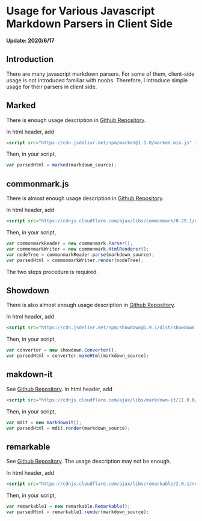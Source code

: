 # Usage for Various Javascript Markdown Parsers in Client Side

**Update: 2020/6/17**

## Introduction

There are many javascript markdown parsers. For some of them, client-side usage is not introduced familiar with noobs. Therefore, I introduce simple usage for their parsers in client side.

## Marked

There is enough usage description in [Github Repository](https://github.com/markedjs/marked).

In html header, add

```html
<script src="https://cdn.jsdelivr.net/npm/marked@1.1.0/marked.min.js" integrity="sha256-GGbzkRkTtLnv3bOg61WAnkjYHxtsiVqu+tjMj6ssDVw=" crossorigin="anonymous"></script>
```

Then, in your script,

```javascript
var parsedHtml = marked(markdown_source);
```

## commonmark.js

There is almost enough usage description in [Github Repository](https://github.com/commonmark/commonmark.js).

In html header, add

```html
<script src="https://cdnjs.cloudflare.com/ajax/libs/commonmark/0.29.1/commonmark.min.js" integrity="sha256-cJ/MjQVItrJja/skVD57W8McWNeVq14/h4qOuq++CvI=" crossorigin="anonymous"></script>
```

Then, in your script,

```javascript
var commonmarkReader = new commonmark.Parser();
var commonmarkWriter = new commonmark.HtmlRenderer();
var nodeTree = commonmarkReader.parse(markdown_source);
var parsedHtml = commonmarkWriter.render(nodeTree);	
```

The two steps procedure is required.

## Showdown

There is also almost enough usage description in [Github Repository](https://github.com/showdownjs/showdown).

In html header, add

```html
<script src="https://cdn.jsdelivr.net/npm/showdown@1.9.1/dist/showdown.min.js" integrity="sha256-jl1+DOsSs9uABTKppOJ2GF8kXoc3XQzBtFFyS0i9Xoo=" crossorigin="anonymous"></script>
```

Then, in your script,

```javascript
var converter = new showdown.Converter(),
var parsedHtml = converter.makeHtml(markdown_source);
```

## makdown-it

See [Github Repository](https://github.com/markdown-it/markdown-it). In html header, add

```html
<script src="https://cdnjs.cloudflare.com/ajax/libs/markdown-it/11.0.0/markdown-it.min.js" integrity="sha256-3mv+NUxFuBg26MtcnuN2X37WUxuGunWCCiG2YCSBjNc=" crossorigin="anonymous"></script>
```

Then, in your script,

```javascript
var mdit = new markdownit();
var parsedHtml = mdit.render(markdown_source);
```

## remarkable

See [Github Repository](https://github.com/jonschlinkert/remarkable). The usage description may not be enough.

In html header, add

```html
<script src="https://cdnjs.cloudflare.com/ajax/libs/remarkable/2.0.1/remarkable.min.js" integrity="sha256-blWQoMt0+lqHvv7q7wShOwoWOiQITkNA/Bssik2U/08=" crossorigin="anonymous"></script>
```

Then, in your script,

```javascript
var remarkable1 = new remarkable.Remarkable();
var parsedHtml = remarkable1.render(markdown_source);
```


